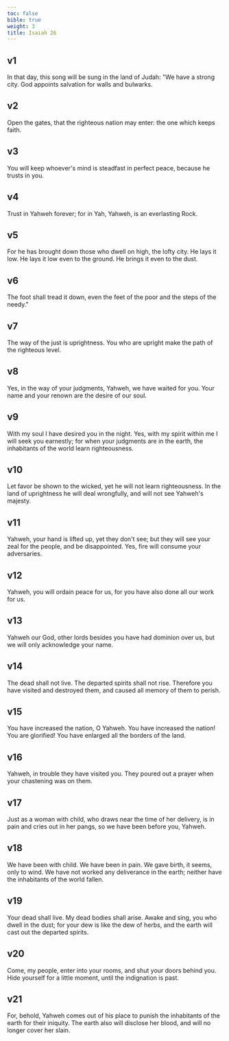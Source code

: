 ```yaml
---
toc: false
bible: true
weight: 3
title: Isaiah 26
---
```




## v1 
In that day, this song will be sung in the land of Judah: "We have a strong city. God appoints salvation for walls and bulwarks. 

## v2 
Open the gates, that the righteous nation may enter: the one which keeps faith. 

## v3 
You will keep whoever's mind is steadfast in perfect peace, because he trusts in you. 

## v4 
Trust in Yahweh forever; for in Yah, Yahweh, is an everlasting Rock. 

## v5 
For he has brought down those who dwell on high, the lofty city. He lays it low. He lays it low even to the ground. He brings it even to the dust. 

## v6 
The foot shall tread it down, even the feet of the poor and the steps of the needy." 

## v7 
The way of the just is uprightness. You who are upright make the path of the righteous level. 

## v8 
Yes, in the way of your judgments, Yahweh, we have waited for you. Your name and your renown are the desire of our soul. 

## v9 
With my soul I have desired you in the night. Yes, with my spirit within me I will seek you earnestly; for when your judgments are in the earth, the inhabitants of the world learn righteousness. 

## v10 
Let favor be shown to the wicked, yet he will not learn righteousness. In the land of uprightness he will deal wrongfully, and will not see Yahweh's majesty. 

## v11 
Yahweh, your hand is lifted up, yet they don't see; but they will see your zeal for the people, and be disappointed. Yes, fire will consume your adversaries. 

## v12 
Yahweh, you will ordain peace for us, for you have also done all our work for us. 

## v13 
Yahweh our God, other lords besides you have had dominion over us, but we will only acknowledge your name. 

## v14 
The dead shall not live. The departed spirits shall not rise. Therefore you have visited and destroyed them, and caused all memory of them to perish. 

## v15 
You have increased the nation, O Yahweh. You have increased the nation! You are glorified! You have enlarged all the borders of the land. 

## v16 
Yahweh, in trouble they have visited you. They poured out a prayer when your chastening was on them. 

## v17 
Just as a woman with child, who draws near the time of her delivery, is in pain and cries out in her pangs, so we have been before you, Yahweh. 

## v18 
We have been with child. We have been in pain. We gave birth, it seems, only to wind. We have not worked any deliverance in the earth; neither have the inhabitants of the world fallen. 

## v19 
Your dead shall live. My dead bodies shall arise. Awake and sing, you who dwell in the dust; for your dew is like the dew of herbs, and the earth will cast out the departed spirits. 

## v20 
Come, my people, enter into your rooms, and shut your doors behind you. Hide yourself for a little moment, until the indignation is past. 

## v21 
For, behold, Yahweh comes out of his place to punish the inhabitants of the earth for their iniquity. The earth also will disclose her blood, and will no longer cover her slain.
